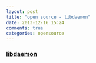 ```yaml
---
layout: post
title: "open source - libdaemon"
date: 2013-12-16 15:24
comments: true
categories: opensource
---
```


### [libdaemon](http://0pointer.de/lennart/projects/libdaemon/) ###

